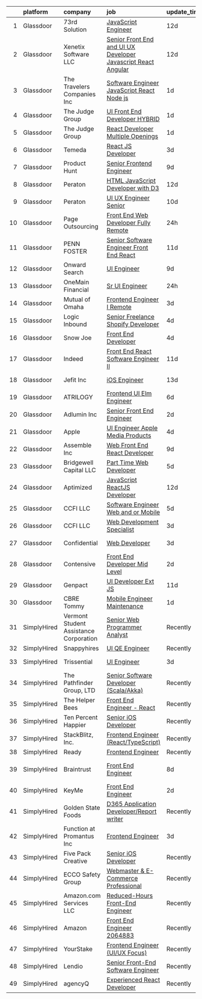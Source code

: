 

|    | platform    | company                                | job                                                                                                                                                                                                                                                                                                                                                                                                                                                                                                                                                                                                                                                                                                                                                                                                                                                                                                                                                                                                                                                                                                                                                                                                                                                                                                                                                                                                                                                                                                                                                       | update_time   | location              |
|---:|:------------|:---------------------------------------|:----------------------------------------------------------------------------------------------------------------------------------------------------------------------------------------------------------------------------------------------------------------------------------------------------------------------------------------------------------------------------------------------------------------------------------------------------------------------------------------------------------------------------------------------------------------------------------------------------------------------------------------------------------------------------------------------------------------------------------------------------------------------------------------------------------------------------------------------------------------------------------------------------------------------------------------------------------------------------------------------------------------------------------------------------------------------------------------------------------------------------------------------------------------------------------------------------------------------------------------------------------------------------------------------------------------------------------------------------------------------------------------------------------------------------------------------------------------------------------------------------------------------------------------------------------|:--------------|:----------------------|
|  1 | Glassdoor   | 73rd Solution                          | [JavaScript Engineer](https://www.glassdoor.com/partner/jobListing.htm?pos=129&ao=1110586&s=58&guid=00000181a3f75ae4a9acbe8a811bcbd5&src=GD_JOB_AD&t=SR&vt=w&ea=1&cs=1_59ba40d0&cb=1656313306496&jobListingId=1007939878902&cpc=8795CF9063CD573D&jrtk=3-0-1g6hvemoojm6u801-1g6hvemp7is3p800-be0b4acad5434316--6NYlbfkN0DG-F3AOcy6C0HOEGLByasGY9Cx5lIwjrWewh6s5cMnYEUrCSRL6rXFS9QWaz9Xh-UQiohWnObiR9wzTDRMeYR1c2PbuQBVMb_v0kIMieem8V9dVoSU2yOsqMru_qhwrDI5BDcSea-a8FTleKoENSB85hOUo4GjpnHTT_1e1GrpMBVLfjSmAaUF_afav7aArndPhmNtiWwcMlLkwS8s0Cu2OgycRV9Lu9LeD0TlCJX-hNeHnIs9gw-PFq0ox1XK6CnXfxmLFxs2zuSUdJMbWA1XVI3T0n-psdzAfunGXh3KIEBkfa4nr_dg7rKnZGiSJjz8frwgN1jn6PxirUPJyEEF3-MDc7w0j4HLG_aPSMpr0g0DoT4N4pM-vX6pQK7I6OMWBVJ0-xGddTO_rbvYKRCWHYBlu3B_9vxrt2XHwjHlDo6gKFTjt0VW00W60w8BnM1Kz72UXLc8r1hFiqNTjAuEHNndAgpLhblEg-UcT3KR2HKoJGfNdBhXx4MDErL9YrY%3D)                                                                                                                                                                                                                                                                                                                                                                                                                                                                                                                                                                                                                                                                                              | 12d           | New York, NY          |
|  2 | Glassdoor   | Xenetix Software  LLC                  | [Senior Front End and UI UX Developer   Javascript   React   Angular](https://www.glassdoor.com/partner/jobListing.htm?pos=121&ao=1110586&s=58&guid=00000181a3f75ae4a9acbe8a811bcbd5&src=GD_JOB_AD&t=SR&vt=w&ea=1&cs=1_53c51bfa&cb=1656313306495&jobListingId=1007939141821&cpc=87A0A889578C8297&jrtk=3-0-1g6hvemoojm6u801-1g6hvemp7is3p800-90042b623b70d775--6NYlbfkN0CpPMxwskfIZ-jWB7IwNHSoqSn3ArM2wfwVqlocDYodK25I6_Y2E5snAod3G6T8FgNr2eaPqRKN4EfUSdtjs6cEeHnDkaVnz9V6QLDkfPP_woH6iZDGxon2hyiPMlOIEnxcDCzr-9qpiHE8uqfIm85JnAN9I6v3znLqBKuqb4KRYQKdKYjvtaKPnhse5HlhS2Gci-loYfmdI0u-9Ti7RJBx6dflQOv6-yUvtOcqBj2xx0Ex1uEDW9tYPbeOMKJN5orlctyVzKGRiD3sQ4nAiIyQGPMf294jk0Havzqdfpp6sN9CTg7GJHDwGxVwhZTY70ftTEHAmLSbAiJHjGWIpuTtwbPC4-2lJLKovQ9GURMfOzvmvn8cOXqe8p22lvkmeKa-kyfuajMGHKRlzAjXQYbxXULjiloc19239s7rry1W-YQA2AIRMvTGZQDqQFi2Nq9Wjy_TMJZdjfjT9x60j4LOz7QtqT1idpHl6RlmbsirKpJAMtklim3e6cwb8xW1FlepYCdD2dgb3nkHGjmgoGkzeHvVqJEvPhMrvXo2kA5g_aovUFzTsqsy)                                                                                                                                                                                                                                                                                                                                                                                                                                                                                                                                                                                            | 12d           | Remote                |
|  3 | Glassdoor   | The Travelers Companies  Inc           | [Software Engineer  JavaScript  React  Node js ](https://www.glassdoor.com/partner/jobListing.htm?pos=110&ao=1110586&s=58&guid=00000181a3f75ae4a9acbe8a811bcbd5&src=GD_JOB_AD&t=SR&vt=w&cs=1_7e204670&cb=1656313306493&jobListingId=1007963453904&cpc=CBEBA1A9D941894A&jrtk=3-0-1g6hvemoojm6u801-1g6hvemp7is3p800-a902895f37aaeaef--6NYlbfkN0DwhCR4mE7Dx-CLhz4PI5BhfvPze6ywMzhMsBH5psjCE2akgMDjbc7mgQRF-OO2fE4-luychIEahVNjmN_BDoDqVnj_4mUCFrrhj3JqE6GvsPEaprGc80TcehXb-CXYEdAtSBziPXt54mFHAsijeYr3up_3VVeTzcYwl93lHhX8l55Wcel07CC5vi7L1UNYWQL2CVzWNQBjWfcrblo9EJpAeauuHLV-10VsVRyW7w2DGtknS3hCcIHO-SnziQNNXdYfIGE0hBzB3Ime_JTGqo1jgDFcbuPZDstnE6kb3TXYTJsyxr7HkDK6JMxbmi8nWQG1ValWb97zhZ7C8ENBxD-6Ocd4lBdmcklECDe9p0aEGndNfYE4WPhaPO1UFHR7yjcKe2HxRy7PHnAx-neCK-z7yxXDneCaJJV-897fAo1GB1u6fSKFnP961MDP28fyL3Os0-pNAwiMVxRgnU0m72j87mTi8lZdjLRgwPQkB5p_TRi_cEFiS72yLFFW6suY3rd2_s_AhvbTfzU62HyU320-_J3tq_orBd8mAcCLgrAWuX1Y-2XU_8X7a2eKy0LhQAnU-7EeYZeEXQjjuKu22qOdw-p8VnmQyAE%3D)                                                                                                                                                                                                                                                                                                                                                                                                                                                                                                                                                                        | 1d            | Hartford, CT          |
|  4 | Glassdoor   | The Judge Group                        | [UI Front End Developer   HYBRID](https://www.glassdoor.com/partner/jobListing.htm?pos=106&ao=1110586&s=58&guid=00000181a3f75ae4a9acbe8a811bcbd5&src=GD_JOB_AD&t=SR&vt=w&cs=1_e54f6a5d&cb=1656313306492&jobListingId=1007963240520&cpc=983919718F9DC6F6&jrtk=3-0-1g6hvemoojm6u801-1g6hvemp7is3p800-fe7eadf6cce4f9c9--6NYlbfkN0AEfvaTCbEyT-QU0mB1I0G9RQ6RLW6MmY4ibAKfSb27DkVWgLbvCGilYWmviU5BJjyNQT2aN9fkkZhw2sPAqjOW1BMVng-bPc3XBQVa5LY5NPIP6qfd6kt0TSN1t1qwSVkkBo-whYKiFn3qlN5_wj6x88mIiQqccAs83Xbz1Chc8GOLy3f6u-P9CrlfujpMRzkVxQvdmRWtaazzf6xZfnjT86wbLPvqVwRQPzwRkIk4bGf_LoFZs556np1s6fkNEfmOPS7HVYYEK4P-P8lic2pyQJgvALrTzIZ2pHjzT24gt4SxUvGlI6qpm7JUg8MXjHYz4qSpsUxHth9V4cJJRoLTCcd2VEXHE1Mb87AWHbc8GPN0X_UEn8Qc3wAGOlJglXH9NgnQC2lWrxT9t-3ZeZv_PMc69KtDn6hj6z37J1oubcfaW4ZqyGxvp8M4xbOaYCC-n_rkK2LlW5Gw8tR4legLXpxtmunyFqDwMSnP-kVHD2D_MP-X-4s7mTmm1wgd_yL97vPqKop4D29hHg8wwBrZ844KOH3_KTjzbbvF8suVcF7IQ4GGoQ7JO9TcQbNfM2FocbuMpuR-HahhxFJzGIOgM5vc_zMFyHAWHcrhzdOLXHv4HNaoKynpKLFqoueY_Jtx-K9QT2ltDUN6GBYESRNILbiocFcn0heYH2kBjJbhwW2oSJPXa3vL)                                                                                                                                                                                                                                                                                                                                                                                                                                                                                                     | 1d            | Wilmington, DE        |
|  5 | Glassdoor   | The Judge Group                        | [React Developer  Multiple Openings ](https://www.glassdoor.com/partner/jobListing.htm?pos=120&ao=1110586&s=58&guid=00000181a3f75ae4a9acbe8a811bcbd5&src=GD_JOB_AD&t=SR&vt=w&cs=1_afc9c07e&cb=1656313306495&jobListingId=1007963240515&cpc=6A22310A23505C64&jrtk=3-0-1g6hvemoojm6u801-1g6hvemp7is3p800-d48de8b7d052d952--6NYlbfkN0AEfvaTCbEyT-QU0mB1I0G9RQ6RLW6MmY4ibAKfSb27DkVWgLbvCGilYWmviU5BJjyNQT2aN9fkkQ1H2uZ_WjwC46DAHUuHQRo-mSD7C9QDvyrEW7R7b_MWDhVUI4Ifm--fdHBYuZOo8MPgW3nAMfprUdRBzNCT1PlIZsQuzElbaXlEJnzFIGgBXyEc3KP44DHM3RjkxxOwq9Yn2ekaIz6pJl-twalt1DcsGZXQ6tezWshh__-0RLOBP5W4Ccr3f942oPUESzBCf12a4s0VIzrUCBo5hflmXVlrk5RcQXrHwHm7si_5Hfw4PPYXz6lpNRVg5w35IazmhDYL6k2zcEk8UDZWgpWHYPcpppM3MJ7JuKM_0SQIZH8GYCzvseb2-IXogXqyOh_lETsWFPp6YPkgFfSEVgyBgjBaYBrz7Bw-PrHN-HYvdWef_bjDMTp0-HXzzrN1pqK8tRxtsZRHhI7sEGo82M2F1Y8GAVTfVJyBt1n0LLlmdgfyUNKbdA9YC5xOijz7f37G_Cw5QxP5F5JiZC0c4DBLqV-fPXPePpgDm-iJCIstVAQLHwHi1qdjWjT1AgYM521DzzWNOaGX96T1d0NaOKMV319N4RDWjKY1hpEeKLRmIDgFLx1P7PIkcvnX-CQhxCrpEFwglh3BwfTevoh2Cnjz6Oi-W9xuKoujQw%3D%3D)                                                                                                                                                                                                                                                                                                                                                                                                                                                                                                     | 1d            | Remote                |
|  6 | Glassdoor   | Temeda                                 | [React JS Developer](https://www.glassdoor.com/partner/jobListing.htm?pos=113&ao=1110586&s=58&guid=00000181a3f75ae4a9acbe8a811bcbd5&src=GD_JOB_AD&t=SR&vt=w&ea=1&cs=1_9f8c6874&cb=1656313306494&jobListingId=1007959732625&cpc=0FE1F5EA2BC84A01&jrtk=3-0-1g6hvemoojm6u801-1g6hvemp7is3p800-daab9cf358e9a641--6NYlbfkN0Cdyrb_-SYpjIsC7ShR4LTJruqxAexHI1Km_0W0EzpI0flnEmGiV58GZ9xpe0b4n9KvnEwlxLNWrBw5USPH7_yK7Hr0sOLwuBdBAtci8AhMmMFoxKXs5iBNk0ouHvMGgggKeSloHVxXP2HTUaJrgjzIf6iQaufQAIIribjXMNbv4f6do14-85BNRRzFkWm0yeJ6HoF-io2H21bic3idljbuTuWdnP_N5xQCHAPaGFlcP3PFkeGuEM0ymNSTqITNtY4dyJ2m1JLFTlVU-JwEBUiYyg7_OEyLzByS2JxMoEnwHvabS7dubz9_ZJm6LPjoItL-jdNa5GE_4qTk7Jq3Sd75ns7jGxoJBrZGDsW38BxFiFxgUBLDURCLI1lALYZGbW4KJGS3GHxMuWey9W0pdcJSE1I-wDcHYVVr0C3y9GFwwLD2WmWGjfdcUXCy51kmUIvfrpXjDHCYwNiS3l-jWkJKz3YMm3Q4JJ0x25_qvAVYZ_ndjGwSH223pWxHOPfa5pM%3D)                                                                                                                                                                                                                                                                                                                                                                                                                                                                                                                                                                                                                                                                                               | 3d            | Remote                |
|  7 | Glassdoor   | Product Hunt                           | [Senior Frontend Engineer](https://www.glassdoor.com/partner/jobListing.htm?pos=118&ao=1110586&s=58&guid=00000181a3f75ae4a9acbe8a811bcbd5&src=GD_JOB_AD&t=SR&vt=w&ea=1&cs=1_ba54a8ab&cb=1656313306494&jobListingId=1007947329605&cpc=8507CEB59E1C6AFB&jrtk=3-0-1g6hvemoojm6u801-1g6hvemp7is3p800-8136aefaea2520ff--6NYlbfkN0A67EbyqQZ2m7633xFuWhEzGHB4JWu7JYf7ZqKJexKnqwkHDCuIAQHC5GSCUEEW_O4W2Fj5X8aAm8BG-tEN4OmxqKzmWsU_zySLMAdMbvosejPWFlvc6JqTjmQ6AZRYm94UsJX27MyE1lsV0TQZ3Wi9la2vWyIEFmqOAhpWC8JfuND9kKn-TRsQEZOJYO1ineM6NUXNzJZYwTDhOULdx8Waj-ymXHe6lszaNwSvYryOv8y-z0gLjpVM2f6CbtrIqOLHRglyi31jH8DNJsppTuhoaG536zJpyDkShFDZIl8YgZ4K4N1emqmu4ryLNl1mwtqHcX8wWmbYbofaiMv9XXR-0XjaUFDT6SW4q-e1bzhom9EapJ3f_x-IS5r96rnwydZ4CoCSsqdnkorglB3_o9A_yu05pXDIfRe_rJNLgCAGZ4KU99E_kD22DWYII24rrqPKDZcK_SjRxBCUwCnaLbaszC9GW0yGkQmCQug2I9v7mXsZ3NUqOUA6pv5SrQpYSSf3iSwO2AQ7cA%3D%3D)                                                                                                                                                                                                                                                                                                                                                                                                                                                                                                                                                                                                                                                                           | 9d            | Remote                |
|  8 | Glassdoor   | Peraton                                | [HTML JavaScript Developer  with D3 ](https://www.glassdoor.com/partner/jobListing.htm?pos=119&ao=1110586&s=58&guid=00000181a3f75ae4a9acbe8a811bcbd5&src=GD_JOB_AD&t=SR&vt=w&cs=1_4ba16237&cb=1656313306494&jobListingId=1007940233228&cpc=723ADC3DFE402989&jrtk=3-0-1g6hvemoojm6u801-1g6hvemp7is3p800-13310ba453325656--6NYlbfkN0Cx7R8OmodZU4Ze4hnUhR0Myw3_voyDLMHXumN7ynSuTrXceT3foN28OOGtcbbQ_764RXAItwXbmCzLD1s4UgY2k5vLP0HtijumtcXwpQjVgN9B_yN07azZ02sRGzd8pzMQ0LWbVycgETA4915vs6fqEfxxoP4-PA36uOjSEbPmw2R-AKhKwoS5924GLqP9dGrtliSRX22ZI2BgUnlsnMvL_f_RrEIhsOIbNm7CdnlwCB1isONQ1V1nDqGP__Nn2Wikm-wtRX5L9_VPTOUgUPIKN0VkWl7yADA9_7r_gZLxKVkrohgpZjprs1ikd4_J1U4H2fah1Lfz8sIosQijtc_FiDdkoJFLqq92PpTQUy3B91c-di1g3bB3B_afALIYjHG6fW4PgqtWEysp7WTA2X-Q_UOBMPPDHN5VuNLiuR23QAdxLfnktOSopYNeUnz_rVrQdmd0bI5lR-Pw5WkQ-T-7IGr9Es7z0MhFVoD7U3GtLSU1b5dqxU74mImNN4r2sUEbH0l3SeJgq3f7vXUcRjN6osEFdzzifeNlefi7zXGZQ0GaRZqM1zL_UB1jp3rul4N74QDCFr5wvQR93YzMMVVXidSqJi-8BaHbLTc8ncwOX-XT7OuoMY8uiMPEXtbAxlznamfnBA1bZVazhapLJdDaD4ojy_XNRU5U0srPbkbLK8wpb6iFWNWkCUgMZat6Vwcr7uR1tEB7CqmMsBsDZsmX7z3OM1xrE27SqGp4-3rKKW7gSUoBXJd74PZRmu1a94_W0Li0Cpw6btSlbyA_jTOKb06_okrAV93nWeB_CCUUXiMFAGPTb40--ikCb-Yj2K7eMyzM6CFZUJ2heRAjbbx3JqkvxtLHpzNy2T_o6wKMxU2BD740aqLPOEIlpj2NyGLixjZ57a8Mp38ufKJF19Ep2p7ncOTcawtJ7_MSghy-lksmzt6m6qYQEAosDuwjmQ289gP1BMpkfrsVodEZHj874hzQrOBJmBtMF0RnSQ1h4S6FITJ1mmQljCWBUJE3dXp6Z9JwnhNJFqyObDpucC6dI8kAdIYQhTDSwOoP9VVepCDkZqjVmw1zKD-gab7O4scOoMPA-LjXNvlsjF1mvhQOA-raU4Yi8FOKBsn0VhCL0P_MyTJ1b7CCy1fXO-wecAiJUEgr-yxXXF8qNG6F2qHt) | 12d           | Chamblee, GA          |
|  9 | Glassdoor   | Peraton                                | [UI UX Engineer   Senior](https://www.glassdoor.com/partner/jobListing.htm?pos=125&ao=1110586&s=58&guid=00000181a3f75ae4a9acbe8a811bcbd5&src=GD_JOB_AD&t=SR&vt=w&cs=1_8e3db351&cb=1656313306495&jobListingId=1007945587156&cpc=82B3195DA92CAF92&jrtk=3-0-1g6hvemoojm6u801-1g6hvemp7is3p800-b3b12cbbf5df54ba--6NYlbfkN0Cx7R8OmodZU4Ze4hnUhR0Myw3_voyDLMHXumN7ynSuTrXceT3foN28OOGtcbbQ_76rWAv0VeuF0OLMv9U30nE_PGWKGg2oNOCAS_vwwSb0Umxfnp0fFyStGdsbdPYI_mb1QgmHgW4UM3bg75cUUXEbYaljH21qzvUVzVnKwk4dTCCqdEuG0g3Scbi4pGzZlOAPr_yCVKUkMQpeQezjhRLCzF82UsovLJY7neL5m-nsFSYyA1Kr3VpFu19qVpctBPNptrcR4EiGv9KreifzCcvw6cy96nUtELvDW3eCA7w0ifkxXNLCfAPyeaCTjzwTwsf1baoJsGQmJGFKJMjVJULUHCxTaxu5rUQozRR80lI7DwSm2MK_xpM3IPW8jWn2neNYl_MaPem3itRSD4nTNkilJwQNwI64WUiug_nIyT0BsCMnz1FCawfTFDXwjdZL29ttsMsACVk4xfbq36maYREvG1a3bZX6dt2bGP1MzpnB_hy_u62x3-UYtVeS_EzTPAVEucv4k0L-knsnH6eDD44Gr0QulGfcT-PkV4P3fxuXPg_cPoBQUgc8EwnHsa9eNKiw-zyKR2kKQoz1pvxr23VozQmKE5XRMTPRJAGryt8ZUPoT9FzZ1LqeLkhJxT72-4XWd_V00kaCf3SBb1RHSP5t2JT8omqlbOAAJspVTMn_sVfyFLD1Wd78DF2rF6M-WdQ8blAiO4KqMxgGpJniuhnUymmwCaJs8BrgQECjA8uwwKRQiQX00Yv7U3wbRuDZf74es3sTKbQQlgcA42MdlXuCAUY2VlZJmyshRafH1MQdaGPeiIl9tq59JQ_07XSCOVCMdxscEFv3r5cGExJOVHwS0g8uhQKNK9V7bSW40r3fpfE9xtPkoNUDbz3qk5Tl8eXzHVJ36kYl5kVwHOPyfM16lwAP9eJTbvY3ECc3RiP4G5s3WpI_oo8sF59W-ORnuF_UUUqgFO-4MbIGbNF_HI94qD7W2fOjWCmbDRFFt-84DXwINAl6Ox-R445GSA-bIUkCw8gASMbMEztujAhzZhitX53AcSo09pwUh_y03eLBnPo0URjPBkSFX9ZA8r2d_RfIKQiYgVuymtHId1sELHNQG6vwKl9-GDQ%3D)                                                               | 10d           | Chantilly, VA         |
| 10 | Glassdoor   | Page Outsourcing                       | [Front End Web Developer   Fully Remote](https://www.glassdoor.com/partner/jobListing.htm?pos=101&ao=1110586&s=58&guid=00000181a3f75ae4a9acbe8a811bcbd5&src=GD_JOB_AD&t=SR&vt=w&ea=1&cs=1_f9d32935&cb=1656313306492&jobListingId=1007964666732&cpc=C49818E30565E1C5&jrtk=3-0-1g6hvemoojm6u801-1g6hvemp7is3p800-320ad7c8237dd32f--6NYlbfkN0CXdKDF4yQQ9cl7egYETibXUOPBlYGoLNMp6wwO20OwG_w9on-cvhJkHNyuhXmnPIENJKEi-PLxdwiJNRIO7ohRhr0pnNq5Rnw4Awh-nG9ygzRf778WKNpsbXVO4AJMaIp2Pd74tZkDVDRwWRIl2nBZlffymQ9VgAjkP_SP1NvYIKF4XaLoXllk6ljUQk7NhniFVdB6741oX08OWp8PWIzdV2OX0h-egeaYi7O_abiLfFDtk1qYRy0MG63hjlHZ-cRB8KDy7kEUA0KeK8DY3aDG0yBjt0SN77GRmbPmKbsNGkrE47975ganA5Nqils1KKLVcbiMR6DivTB_9QSusD3pO5YLkH53Di0WzyWuQJSa96rkGCrt-0gZA2OI6C8f1QI_m23ZyeOSOyb7unEVapkCjfoGhpWBRlLB9iufiM6YQ5lWhBriYcmxNYAISn4lcKuOFAvsXCI36HWFrLapC6eQxRGclP3IEjhD1BGKv4K7xSF-3ryYYWxWiu3CZeSnh-b4p7lueJO_1A%3D%3D)                                                                                                                                                                                                                                                                                                                                                                                                                                                                                                                                                                                                                                                             | 24h           | Remote                |
| 11 | Glassdoor   | PENN FOSTER                            | [Senior Software Engineer   Front End  React ](https://www.glassdoor.com/partner/jobListing.htm?pos=128&ao=1110586&s=58&guid=00000181a3f75ae4a9acbe8a811bcbd5&src=GD_JOB_AD&t=SR&vt=w&ea=1&cs=1_d23d87b1&cb=1656313306496&jobListingId=1007941993759&cpc=26740BCDE5E48596&jrtk=3-0-1g6hvemoojm6u801-1g6hvemp7is3p800-97c7e747abe44e0f--6NYlbfkN0Dynyq1Gzj4ZWYC99q2sFVBjWJS4w-js4mdRTNQWc3oq9dB1j4anke-HekNnBLrpDQ-wb90aTlI8liJSOmibI2s_7jRBp2wpLuSSaurY8T7fNpUJtkCjiyDyzsnGFJzZjsbl1Ja0aLI5QHWSoUX4u7tjC1c2Fc95ZPUkVt4gSTenKJFfC7Y9r91kjGoRmnItaOKZm_n-xvL3LlLoJSDZpn3Gd_r_LJk9rRvXQPcTPZQBL5SD1KmsheOP3bC0CiWIyEzwNLBZPw9vvZkD4oPwO-sndd5hIDw3A6xzAJ0r1sshRvUTCMxHkAhTmhVVEI0Bbx5BR6KUyj6_tyxZKqer8OvRwtfbg9le7WiZTJrWZbRb6GbpEL3J9yepXYWmliWBsJenUsInLGoflx6Z4Y6f3UUdpyl0wGlMqdZ6YyYN3xAXjI5CzXx8IW4fzWdAkUriOks77zbBV75XD8Qk7ce4U1wGf3_Qb66rxxOgGunncJ7A91QjwY4fKV1Y2EgADkjIIeUF_TA-SQkOenepXwa4MwhHmk_9tJSEd0%3D)                                                                                                                                                                                                                                                                                                                                                                                                                                                                                                                                                                                                                                     | 11d           | Remote                |
| 12 | Glassdoor   | Onward Search                          | [UI Engineer](https://www.glassdoor.com/partner/jobListing.htm?pos=126&ao=1110586&s=58&guid=00000181a3f75ae4a9acbe8a811bcbd5&src=GD_JOB_AD&t=SR&vt=w&ea=1&cs=1_a5b2507c&cb=1656313306495&jobListingId=1007946854771&cpc=A65DF3A704A48F9B&jrtk=3-0-1g6hvemoojm6u801-1g6hvemp7is3p800-5fa01e1ebd6f0cf1--6NYlbfkN0B7YoEZZ2QAGDyEGGmBPAUWSHc1Mt3sMCn9FehKcWA3w5p4dGJxWifpoAJCu3xk6ZhsDfYtr4NNs_B8oMw7smWQNUE3uIJC2h3n00cs1kIP5XBHjDRdA87-ly0WsFmMExPmPsOyc5a6A9GqhoWcyQXQZIBLP5pYvNheJixunOrDT9C_V9yKwwGSSM4vwsKC55qRITR4bxwGLbG6216AK6Ed0kIkheeMqrsSvKaQKmU7wYO23Cy8t_aPFnkLoUg5__mZME-gxYCIzjhy9NGQDYkVgcN6EApYNnfH3ZPMGrVXUt01qQqMcI6fEApg62G5laGwh9uJ9LtSVcspBG0qEfulS4gdqfaFUG_pdnjAUiqlYw6PPdMn0c-FG1WGe8aYcv2_y10D-WTuxgaXOHvni3NUIKDUID48ooUIPgjfu0mrEj5eApPjSq6c5xSwrpvHtviaPUpuDsvUsIhWPgcVCDVjYn-fZfXLKEpb1hdbhyHTrqM5llm8ZaOPzdpBHNZw7Cxt4q0V6zhtHJIHMDbK_NBQbmGY2Mj6BOTXyEUvSPsJD5XcoMJPuizNp3S0YWRpXmaUgr6VDoonfXe9xqW48NbvHP_yMqJmVXR8dHtPjaO8xQMv9MlI_VpeMb2RwKEXS4gLog8oHILmyyIRRvSiG86bG-w0JLOicsWeJj60_86vZIMQeQXYr_7WEiwJ8CjP6ObPckhtiLbJbhlircO3wpkkPCSyfV1Rvd43jm4TX3V3VKzAKpwmu889USQJcRDluiLun6lrKPXGiJfO-4LX-T-GCWGWyrRjthTgnof3La2-IA5AHpvKVTRpXDemsjQi4qmevbCQoEfjXXZ4LpRkX20hkcj2LyTVruyCXD3CeJ0AoxchaM8YANSMbxm7rhWmgVWUUZUi0HSi7pfWkWjUAMqRloj0hhnYr1nasB-idW2swQS6gJuX4YfymGnpsEzxgZqB5hJ55i1PA-WojZBNoazNlhjONZfCRjvvN6GLiZ8jAZt-gpxdcgRN)                                                                                                                                                                                    | 9d            | Novato, CA            |
| 13 | Glassdoor   | OneMain Financial                      | [Sr  UI Engineer](https://www.glassdoor.com/partner/jobListing.htm?pos=105&ao=1110586&s=58&guid=00000181a3f75ae4a9acbe8a811bcbd5&src=GD_JOB_AD&t=SR&vt=w&cs=1_343fbe2e&cb=1656313306492&jobListingId=1007964745742&cpc=14D5209370AEC984&jrtk=3-0-1g6hvemoojm6u801-1g6hvemp7is3p800-7ae2ccc21bd3e438--6NYlbfkN0Bjlu5n-gv5HO0Uw8oUWkLCzq7-4ueCq4bqHo-b0jTNgEo79qTxKEF1eiLEZ0uE3qe8BddocYPZ4l4TLZgX_h73QYNVb1ngmc5M_lYVn7tMzwWKqDF0hZW9oV-TaFSc1wwpbG6pZvewQosDG7gXVRfI8DhPKcEr_bK7zG5OMDEQFjnKxEmAR4pvinFYpxPeRU_rKDXNcXzXxURb_ZLNsccvjvru5NDI956eq6CAN2G6mniTv9YH3vrLiyEKvJ06qub2UZBJU8uFkqSYTZ0wN3N3hmbv-f9sftKYN_kqH1xVnvRqZt81SxM7WJ75p8BtIyycoyBOewfFLwBohM97XlYzjtBosI0Ixo7Cs26lw20X4J70l-pkkoI_yyFwnjb7XWAyTESV3oh1f_lGCvewsbKTgHE4IKT_eAtwANL7_ZMVSB9UTGN3Q6TnZ92Ue4f88dVWpqStqBq60w%3D%3D)                                                                                                                                                                                                                                                                                                                                                                                                                                                                                                                                                                                                                                                                                                                                                         | 24h           | New York, NY          |
| 14 | Glassdoor   | Mutual of Omaha                        | [Frontend Engineer I   Remote](https://www.glassdoor.com/partner/jobListing.htm?pos=102&ao=1110586&s=58&guid=00000181a3f75ae4a9acbe8a811bcbd5&src=GD_JOB_AD&t=SR&vt=w&cs=1_f3b2d162&cb=1656313306492&jobListingId=1007959150612&cpc=9C2286EA3771AAF6&jrtk=3-0-1g6hvemoojm6u801-1g6hvemp7is3p800-e716b48e77e107a8--6NYlbfkN0AKY9t8q7VgAheoAs7efbXyhExMUVS6P88HBLabZoQOT6odWudF8K1nswEbB-u_gfhGuqF56yWDTsDBG_Z_IMaQRjIvkLyakpxvAvzaMee0uoI5-l-3iuJrhOAWaSqAlJDXWlGZENoEbVtRqtsgc6PTXvqNSELRq2ui7902kh2muRoFh3EioIcz0tIbtKrSBEmQYFrtNnIYMUTROmPPnaSYEdlG2pzuKLgt_MqMNyBVlTLZriVR9EDFoPM8mqS6qv_773MZYZ5DKRF9k77FhzhsGv-hN6xPWFpwnnWYnVGuIJQdlkTTVZO00RZq_3CRrn8jZzQstv_UcD7akSI8aOchc9lM6RiHoujdjgtCvWbFxcM49S96xdAIOkQkxvjqJQ0VITPKEN-f09_DIJoEAi1wYFK_AjB1ebXrYRf1kcMHGSRW2TeUDQPAMs4m4iQcplAalv5I60bqIqU3u05kUqDpQk6B-qoWeSJ-VBkxgyYI3jFXxMPugEyyXO9BzSQwghViOxPOhj6lj6nf9gPbJ4d9)                                                                                                                                                                                                                                                                                                                                                                                                                                                                                                                                                                                                                                                                        | 3d            | Remote                |
| 15 | Glassdoor   | Logic Inbound                          | [Senior Freelance Shopify Developer](https://www.glassdoor.com/partner/jobListing.htm?pos=124&ao=1110586&s=58&guid=00000181a3f75ae4a9acbe8a811bcbd5&src=GD_JOB_AD&t=SR&vt=w&ea=1&cs=1_73130856&cb=1656313306495&jobListingId=1007957939926&cpc=47CFDC01B3F81FAC&jrtk=3-0-1g6hvemoojm6u801-1g6hvemp7is3p800-9c05043e034d841e--6NYlbfkN0B8F3QM5UUMpxr31liGILL0Hyrl8b-MFF8m_RBITxmWo1iFi5MUeGIUGe-6Cb3o4pG_8AUrdJx0cPE90tbML-jyIE9gSXZxTiIa7ziHC4X8e3MUvKi4skEH6j0uUIbyatPQsOXuB62ssJ9ZTQscmU_Tqj8XddIwnz_7gsWvz4dVecfYcrkIx2Ks1APcjBnF5GBo5u5RfLjrLyq3kTeXJcsexpjIC9ipre237aZXEi7rsm-IGBwepgCHkjO2TMttlRIl6mvGw5hvfCPkRrs9iYeCsofnpMcgCw1UHLxSA54eRu9qqQ_zaDwOA6lk3JO3TpsH41RGQYg8VdSnrp0oYNkOMAsu6BVIll6F3fNE3SWWqwv3lJqmO6N9zm2fEBKp1KkNb77e38tlFwCUinSrnodasCn1j0L9peNvMtPlZp2AWvKOVZYnRZt7qYzs_4uJ4wNsbL9pYk65tN4-L_nav0kZ7E3oQRIiQF42DlcIlQ2rIJq3tENd0a_olgVX4aPkLfQ8QuiB86eVdvsbsBYB9p7l9jc85QygBl0%3D)                                                                                                                                                                                                                                                                                                                                                                                                                                                                                                                                                                                                                                               | 4d            | Remote                |
| 16 | Glassdoor   | Snow Joe                               | [Front End Developer](https://www.glassdoor.com/partner/jobListing.htm?pos=123&ao=1110586&s=58&guid=00000181a3f75ae4a9acbe8a811bcbd5&src=GD_JOB_AD&t=SR&vt=w&ea=1&cs=1_748d3fd5&cb=1656313306495&jobListingId=1007957095630&cpc=1CBFC3E34E2A31FF&jrtk=3-0-1g6hvemoojm6u801-1g6hvemp7is3p800-2ac817888394b054--6NYlbfkN0API7c6ipb5a-SpimxLJwy47ByrdPU-b9RqCRVfhpWhTrr9b74dt58mfTG5jxvYLwou2qFHkkY8WJBMAHIyNvOqvDsDtAo9nqJcvJwsJ5LDvHf0zY37io-vuQ4-ERlGb2Af5SbG9HU-MnG3YfS0n1ShdzVqfhNvs-OFlNQNLpgzvS5at39RBu7D5UlMhGNW2e_vu5HuwXLIM6QjO7GIOzMvUvXVYzb3ZyUOoU1w1cCiUuJNIzbH5rZRsrdItEZFdaoxsUFzQ3GUeXi54d0q_nthIkQ2XJxovoxbJI4jvShdq93peX7Qe5pZXvMARnZClPvukvCrcU3-hEkJb_oPuWmejmNCcacPtfvb9VdXdbIH5kOdiUUzm9_wZmB65cRSJbvjVpNkH-tCWMDNjt_nvED9891hjGExsa4VQWxA3mS3IPeb_j97wQ3odyine4ycXKFX79NymZ0CriZAFVsT2LEP8uGyfCU77zqffUF23j9maBb8U8KoSlB2vX1NLhH_szPJWt2NN83iExZ7QbaBGquF4iZRCofVu4kRpP-p_0w8DSGIIOtho0zG59hFEreId2pac6thDWSq8Q%3D%3D)                                                                                                                                                                                                                                                                                                                                                                                                                                                                                                                                                                                                                | 4d            | Hoboken, NJ           |
| 17 | Glassdoor   | Indeed                                 | [Front End React Software Engineer II](https://www.glassdoor.com/partner/jobListing.htm?pos=108&ao=1110586&s=58&guid=00000181a3f75ae4a9acbe8a811bcbd5&src=GD_JOB_AD&t=SR&vt=w&cs=1_e227d464&cb=1656313306493&jobListingId=1007942348623&cpc=BBD63848FB84346C&jrtk=3-0-1g6hvemoojm6u801-1g6hvemp7is3p800-66e5042bf58e8fd2--6NYlbfkN0CiRNM7CVr8YueLFKlzwbFWI0o7IjV438l4sVrvKZ0flpURU_mqoI8E-VxPfg2eTCEdfVvTMipnGc3W37vUOaqSGe6GWU6ZO_kJ-dK72ehFaHGF9JxcjXWicaw6UfKYODQNKe3irwa8fIuKnBMRQ1Pel8TdfZMkZunJO5gjT2RIBAyOHfwMjmK7xXwp0GiH3DZVi6hbuyTNzLsmDGZZr2M9AjZQ4TKFnl2lPTEzPuIWk2hUv6ifKca0Bllq_faRjx0yAXeOqAPLjEMWeS4ZMhLJeKNl-So_CHgF9nvjh6jkiqAQ8AVOBLZj3c-jDEO0J2T3XzxWXOPMMW3V1rj1p0T9Jjb5yNGvzEwXa1LLrPmkghFi9R57YCV_osL94ufhtFuS5ji-r4QTKZZGoCMq5aBnsDN3EV2HCl_7UTfetnJPBNqewwoS9mPw0c6_RkP-wWLxD33EGBUGW7fgU-z9Kz5PH2UrAB8-zTles9folABoFjZTVLza27ckWiFv7Yci4g6d4ieeWF5mOLm3sSbMiRYD)                                                                                                                                                                                                                                                                                                                                                                                                                                                                                                                                                                                                                                                                | 11d           | Miami, FL             |
| 18 | Glassdoor   | Jefit  Inc                             | [iOS Engineer](https://www.glassdoor.com/partner/jobListing.htm?pos=127&ao=1110586&s=58&guid=00000181a3f75ae4a9acbe8a811bcbd5&src=GD_JOB_AD&t=SR&vt=w&ea=1&cs=1_1914cc38&cb=1656313306496&jobListingId=1007935247636&cpc=75B6770C194DCF89&jrtk=3-0-1g6hvemoojm6u801-1g6hvemp7is3p800-42a4109a133f468f--6NYlbfkN0Bp2oxi0fDGzBmFhJWTqRPVxU3Og-8ngFPWfI20soQi05WNjE4--1hbWuoAEAoXTtdLap1As9GRSw9oLYl0CqVNKirCQzGWxB5VChfDGsVPGBbTmDaNtCz_v2pmPzhKR4Xmf60ETQZyLp2MegdIdlzW1hdaBUXnJcwG2vgWsYoYppglWkP3qXAwrJ2OKv1BQX-PJoeyXZFopKrdE_siCO4GNlf0cKYnPhYMZi54uPUMTdUfiLyl9xwffwd13D_ntHhq4Qmb7WFn58PMP9wmx_KD0Cff-iQU3r4PujDBLYwTf9IQeq7Q8lkyrYdXEyhDmB2OGus3YGB0klAk-CRZX91appJL9wi_azilI5OCznz2j2frb_EkItghjxV2twrNDBJsXckaqoPNYqIARb6_WxbfxUI_F5JN5cwhLpRD1KKASpAgwcUSFM58Y-gru8AHddW-Q91wm3Qh3c1f7j2Tb9O6Vx2i2h98xF16z8RGG3eOMY9gXy_uaFzv)                                                                                                                                                                                                                                                                                                                                                                                                                                                                                                                                                                                                                                                                                                                   | 13d           | Santa Clara, CA       |
| 19 | Glassdoor   | ATRILOGY                               | [Frontend   UI Elm Engineer](https://www.glassdoor.com/partner/jobListing.htm?pos=117&ao=1110586&s=58&guid=00000181a3f75ae4a9acbe8a811bcbd5&src=GD_JOB_AD&t=SR&vt=w&ea=1&cs=1_ad12c015&cb=1656313306494&jobListingId=1007951974151&cpc=9DC6E4D8324653EE&jrtk=3-0-1g6hvemoojm6u801-1g6hvemp7is3p800-68a92fa90fcbb848--6NYlbfkN0Coaqwr41TC2LgejnR7Utnytr6GYvK_E0y3WIq7ZdLRae9o-QpJIESlqP3qGLJFeU5dqe6N4gMCbDR-n3pXvhT98Mgxod8UQAAqLWEQreMdixZW2B1RD6nfE-sLKercspbsywCsncoq0A22johr5wHrPfrvYirmkD7Z-IhZUBpg9n0XvkQQuqYKp6cIBLnCcSyqmD_YJbo7cLOUuJDBJ6Im-wsok35UURiNzUAlyeuhlUcADb3MRs24cMzIorUKPKlNKM23AeuhF5ytZKcHk_hh_KWFGTgZcGuSfN8AO6A_Zr1BoRYDKZxH_hd5q1dwo40SLgaZM1FQImy_6hXC54sIofUXD3VNhPA48uIZoUa4cz1ateP5slsR5FZCXBSjGBWLa5AIgfr0NEAdPY03fpop47FOxCX6bPzrsx1icdjkPDyJyz5bIuDBdcL_E1lV2PB-xVPQV1mB38r3rkHKHzZgZ9ts7Ry52EQmEbSfGMuqL8-Ft5Ca3CMtMusoO4V4tjIevJzkeSsDdA%3D%3D)                                                                                                                                                                                                                                                                                                                                                                                                                                                                                                                                                                                                                                                                         | 6d            | Remote                |
| 20 | Glassdoor   | Adlumin Inc                            | [Senior Front End Engineer](https://www.glassdoor.com/partner/jobListing.htm?pos=109&ao=1110586&s=58&guid=00000181a3f75ae4a9acbe8a811bcbd5&src=GD_JOB_AD&t=SR&vt=w&ea=1&cs=1_eaa144df&cb=1656313306493&jobListingId=1007961679401&cpc=5E31031E1AFF45A7&jrtk=3-0-1g6hvemoojm6u801-1g6hvemp7is3p800-be0f163f7961a1ff--6NYlbfkN0ACu_hgM4mYOpGjE6TXudS1eLEYdlotK5aSiNrSIRlNjtLvHh3hjvm-OI14aNaLpw5t3xLoN9lJPg2Ix2sKvt7dk-cu15vt-q2QJzFRTty8tM6EAlyj307iiqx6F0VQvegyw-bcJPBLnCE4kMehk1Ro4wSeX0Uy4gvlErH1zmtb2Sq40q46nJPF29Npu86PTAN5fZzec8qyJi_WciHB7IH-Kxq4THvRE_dh_ZqKV-SuzP_c4Ae5JjCw5LIrMoHmx5-iHdoiDJWKkw7inB3UEfZsCYi2wwt7oqQFgbe1MtmdD8EZ9QuLupsOnsRELXXgceqVtDnGy0-HJVVr7b9mnYCQmPOmg35z8UYKveXQ6ESy0AKx_Fnu2dNfKlw7njSXJ8wNzMjVsYqM1RfVN3iH950fKQrdRxGTBHm7HP70VIVpwIn_SFS1CsKWjCvwkuGTTwDEyr889TcjopLXl4lS6sMXIUEe9uPW1Kdj6ZU32Oj_9Yr7mrpsazrTcAS1Hnwjb5E%3D)                                                                                                                                                                                                                                                                                                                                                                                                                                                                                                                                                                                                                                                                                        | 2d            | Remote                |
| 21 | Glassdoor   | Apple                                  | [UI Engineer  Apple Media Products](https://www.glassdoor.com/partner/jobListing.htm?pos=103&ao=1110586&s=58&guid=00000181a3f75ae4a9acbe8a811bcbd5&src=GD_JOB_AD&t=SR&vt=w&cs=1_2d595614&cb=1656313306492&jobListingId=1007958038015&cpc=F41FEAB56D215062&jrtk=3-0-1g6hvemoojm6u801-1g6hvemp7is3p800-8a0b664032cadb1c--6NYlbfkN0BvKrLyj5gPmtZO9T8euul8TCxuuKNOtzRJOomxnwSEodTz2Bc-sPZlFpP0h5lDivovpfvqOxTLWHU9I2qb_-gDvf3LctaM9XozobUmQRjXF6f63jcxG5I8xS-venhMX2NcyikjYLIjvJ4YI5wvFezBQX45jEeeXmzpKsAxdR7CITlUWWgx_UPj9nhgWZILoN8Uaun5b-ilMefVRH8ZCJ52FyHa6GJEaMP1mPhVCCVxWf6ZaH9bcP6zEtV-sSGParP7Co7Wh253tzaASoMVL5aqzTM8zGhCtlYJfbfzXcpfhGxlLQVWFz-3mtviGSKpNgmq5FPj1d6NzFzwuCInk9LWaub9Mju70B5T2pvvJ4FYPFe93vqS4D733An6f-NaaJkL6uwlCVibNuSYnNpvss0uZTiyAIJj67I3CzLB7AhevJISnD58otHiJ6x8tOIpWhwDyX9_Ns75fYmvh64F2rQGyyRjK3JmNj_th5Qa5d3FYwzNpVXj3mYH8bajg7ySprkzQ29Iq-3_eYAVkTgPPWYpPx92mBGFDf4GD3N0VopavvmeEIyY7Iwd7kBxcoSYVvVikqEXfrJtkeORYxeBjrPdej6eLulsG1PKLChk83JZhU3r_swglUf_EqCCx5Z-t_tmSmrMXwSDGqaRInveTSwPJp71cmwsRnpBfR5I_3jQ-UnDfHs9VQQqBq9NTjljdChtzDbDcsePvU70m8-y8RlVgN4oHm1HZ8k86VZwI5e32wHxuMUOwKklLnljKi9Q9zMtiNcowKSOa_SOnWpTv97BPnu8d8DCGQzedZdyTfKocHigYNj1FVKOFUxH4x2HKn4sk_KjQPOt8kMnbUHTXag-a5ggmLkiSQ1oUCSQa2tfzDNgY2JweX6zlJfZhjVTpQ9bp5T-wVAvqQbf2V08QNpGgWSAUHgTzRnJZOwRpodQQshaIxA9n07NEPurmL09MX9hd0uzBSMtyYVgPJposWN2)                                                                                                                                                                                                   | 4d            | New York, NY          |
| 22 | Glassdoor   | Assemble Inc                           | [Web Front End React Developer](https://www.glassdoor.com/partner/jobListing.htm?pos=104&ao=1110586&s=58&guid=00000181a3f75ae4a9acbe8a811bcbd5&src=GD_JOB_AD&t=SR&vt=w&ea=1&cs=1_be3ab5c9&cb=1656313306492&jobListingId=1007948310740&cpc=0C139D4CAD5A6DB2&jrtk=3-0-1g6hvemoojm6u801-1g6hvemp7is3p800-12435d26a49e181b--6NYlbfkN0Bf4HWTkx87q-HwkbIVypr9s-vSVXBvvri78Q-kJvcnAq_7tstaVtr3mAXqV24q-pRNHYxIAQGkjDRbqoTXSQj7zKBNxEjXoxqkyGPlKx_Ez5aQVfDE5PhseH2DwcJwsutxQRg1Mhaf8jvFTkA0AXnm_E6EK-ygQ1TA4SlewUuU5x_cZgaHcoCVpLAxq6QUXod_aHncUqx1PH8kFb4skpDaFCm4lFq9DOEBJsOEaYDZEU8Y-dZJ-s7PsPD5O5JBxiu6bQ2jcs7Oc2F7y-pyYrdyqq5Ri-BoKXXx96cgv_w4G6_jezP4gaB8rTTXrJLh1k1lY1JQgIxm0rN-dYNuFnuawC15WhF27QdzuSDuia6LbEjfTL0zBzdo9C55t46hC2JEljcPohdLMgXLkKJ7S-1oDhvq27VgcsfNn4XMZtp0epDfSp4tHi0EhXVblomx7QMOs-55xlO3CTDyQXaYDdVShvVkFhpB3YvEqqfYlJGdnWlM-7hw8v6YHeV2oz2lObWGinhy4BLe0jHGQxBcRmFTqBd5DmHDelg%3D)                                                                                                                                                                                                                                                                                                                                                                                                                                                                                                                                                                                                                                                    | 9d            | Remote                |
| 23 | Glassdoor   | Bridgewell Capital LLC                 | [Part Time Web Developer](https://www.glassdoor.com/partner/jobListing.htm?pos=130&ao=1110586&s=58&guid=00000181a3f75ae4a9acbe8a811bcbd5&src=GD_JOB_AD&t=SR&vt=w&ea=1&cs=1_dc8176e6&cb=1656313306496&jobListingId=1007954611158&cpc=334ABAF5D42DC775&jrtk=3-0-1g6hvemoojm6u801-1g6hvemp7is3p800-877411cbec053349--6NYlbfkN0AY_utp4JaIMG0ncAMDfTA_vHY6kkHpEFsy_eEeqeHkwkH948K_8U9SvALigf4gt-7aEa-0msoYysOP3MYVYXJ7-i1HPJ46wMokti8TaPXwitSSlz9pwTm_Isp0Ccd1GNIMUJn4C8uIeI-zFg_C9ckCaYLYIgPP67DRoKOFX0wTKN94ORGModO0T8WFmF5OCbSCEYlm6cEc2l6CUnz9Vpwpbahg0vFPTZVeWsE_1ISZd4OMr7lukXeiYm61z7HBXYJQMF5IVbs3C2sGKqSmEFjfEocBTJnhdoDMcI14b3KMpUEgbNC7ZQSGlb7CuP5OFGtGtT1YjCwdQ9XwGA2uZoBlqoP3_eufA_KeflrscR5xrHYxeZad-q_zsAyBHmxOAmE0Bl5SWAvhFOdPVSlWsQlLbaORqHSGx6wL-4ALbogGioONRsjueldZ96Hkvp0HfhIfpPTC8uH7WECw0MU6hhihJUOvTHnwvLUy1k3RkRlMIWLKRMGZbAWR)                                                                                                                                                                                                                                                                                                                                                                                                                                                                                                                                                                                                                                                                                                        | 5d            | Orlando, FL           |
| 24 | Glassdoor   | Aptimized                              | [JavaScript   ReactJS Developer](https://www.glassdoor.com/partner/jobListing.htm?pos=107&ao=1110586&s=58&guid=00000181a3f75ae4a9acbe8a811bcbd5&src=GD_JOB_AD&t=SR&vt=w&ea=1&cs=1_9d96aae1&cb=1656313306493&jobListingId=1007939674688&cpc=973E6D846143997F&jrtk=3-0-1g6hvemoojm6u801-1g6hvemp7is3p800-05ba3a3718ec50ad--6NYlbfkN0C6vjfX0X73drs5V0fZ8GSVn4G1lZy3REqGNI9G_UpL_o1ZfffOt0FdL84_mBuJkGBc0SpKNfQFL63ggPxktIdkl34fqOD8x7GBgjT5bPT7M__-nAFEZEi7KT4JMLU_RrHyYdBVgJmlPq3X6gK38m_MGT8IVOq8P51W5lpnx9EoZk7irVMIuGv5B-r7jgtejIjkPdjCqNLekEHi0xsVddjOTJnRGfBcnFCC43Ro8S4HqXaPGDO-KVg-OYXbbru4EoZlDd558PQZjajzkhiWBsiFMp8wBAxpfId3B-kzLDGPPn-7F-Q4KJZ692pmRYtCSDaJDhNW7zHBzO2_NXZywLofurCjZVdOKLEVr7Na07J0EGQctdiXa1o19r8euyiLHBENVGH3O59Odd6SRnaI3d3SuVSw_5MQtJuYsgVtIHjR7wfD5tBe3bqAJyo1Um7Pz5fJhKFShL8yJmcxjCyIbogpu-v41pWr1r3hCVMEIu2pggVB3x1T_diK6dVIXRNLFCovmEAbwHr9w7MYmf83jKXu)                                                                                                                                                                                                                                                                                                                                                                                                                                                                                                                                                                                                                                                                 | 12d           | New York, NY          |
| 25 | Glassdoor   | CCFI  LLC                              | [Software Engineer  Web and or Mobile](https://www.glassdoor.com/partner/jobListing.htm?pos=112&ao=1110586&s=58&guid=00000181a3f75ae4a9acbe8a811bcbd5&src=GD_JOB_AD&t=SR&vt=w&ea=1&cs=1_0ffad105&cb=1656313306493&jobListingId=1007954249755&cpc=18C9CE28155C17C5&jrtk=3-0-1g6hvemoojm6u801-1g6hvemp7is3p800-ea4c8b78be980d60--6NYlbfkN0B3byP8ALN1utLG_GEtRoO3lc8UURLltnMKB1ouwlE60vaMuYBNsjSP3SnxzwTae5ly6nG3COXTExZr_2BPwjb9pMoiI0bnIKx3oBLW3EM_PyLwBjIqZrDakuPqglxbzpLRUqirqYu7pKGNeTOCUW6FpCzBJHbauR2n5dWnn3tLJhxVhJYXRv4z1YaBSeRlIZQal7tv0o8Tlfu081-ruFh6UL5DslLlB-Aw4XU0q8vkguW6lxb8Poxk8bHtbisG0wvhXc6bbEZIa0Zjb152F-mOVRLr4Cc-sPutLjME0j8zWPrzU5z-fFED3TH2lB3j6XJ6tO1fNAUkNBBGFFlEQB--j4g-z19kd78eUEb2yx_l6jd1ba4zNYwWKrWgVlTY8rOEsTQXJ6cE21-mbbLbziFblJL71FcCr5sFMJQI48qJbBdjLH0xCeKXxAw3AdHMRojiykddW-YlqucMWKdagngOnn5K4rDE70D6wsXUkyVgn7b1ljRzVQF3S1fLNDSL52nqKhcLMfpRbs2-cfu4TD_4)                                                                                                                                                                                                                                                                                                                                                                                                                                                                                                                                                                                                                                                           | 5d            | Remote                |
| 26 | Glassdoor   | CCFI  LLC                              | [Web Development Specialist](https://www.glassdoor.com/partner/jobListing.htm?pos=116&ao=1110586&s=58&guid=00000181a3f75ae4a9acbe8a811bcbd5&src=GD_JOB_AD&t=SR&vt=w&ea=1&cs=1_aec05215&cb=1656313306494&jobListingId=1007959906337&cpc=76BDADE3D6D9A820&jrtk=3-0-1g6hvemoojm6u801-1g6hvemp7is3p800-564715d969eed333--6NYlbfkN0B3byP8ALN1utLG_GEtRoO3lc8UURLltnMKB1ouwlE60vaMuYBNsjSP3SnxzwTae5nLzlqUGZ5BQyBjaiKkDvggtm3M6rWjnzc3cSOxfrLJBxhvlYTM8AZtIDMDRzIsXKSk0kEKN_ZCYADJ4gdjjklg_rVHoZ0dMlhK3kLlHeVxBJvR4KnGzOMPRfZsmTITm2vi8WXP0NmQbqbx6n65fReTreiSLYmp3A8MYNXgk0grf7mOVDIfvQzPXetSPUdo4FIg55M7KHMMSedpI4VnVJnGpzEyuibHNzydEFH0B6-JaSs9himpY59pw6krp8r6RtOuyqZ6JAC4E47P3xpausWkvDyOujU4KLeNIGxJZBu5-FN3kXGIXNrFs3mOb2Y2bjnqDPZrdBVBSepHBeQK9olE9E-vODcrSfPaU_ywNWeJJ4Nm8z_3JygBX8hRPUkgyi_AWmkTeZBbeCHR2uA8OxeUUFgI6e6EIKcykc9apdVdvPSS3WybjmE6sbPzL1JBarBrg07xpUWvbg%3D%3D)                                                                                                                                                                                                                                                                                                                                                                                                                                                                                                                                                                                                                                                                         | 3d            | Remote                |
| 27 | Glassdoor   | Confidential                           | [Web Developer](https://www.glassdoor.com/partner/jobListing.htm?pos=111&ao=1110586&s=58&guid=00000181a3f75ae4a9acbe8a811bcbd5&src=GD_JOB_AD&t=SR&vt=w&ea=1&cs=1_940d2fb3&cb=1656313306493&jobListingId=1007959919428&cpc=853DEF62E69EE75B&jrtk=3-0-1g6hvemoojm6u801-1g6hvemp7is3p800-6a6cee8a6c63eab3--6NYlbfkN0AHUy6oTaBqMn95OpdNhyWPyI0f-UqvL-ahJMZHj5ILg4FeqccEUHElreUmjnBG-KY7qKBgXu6SRjMZrw7TwL7Cw0GpqZBAsUo-_Z5IvT5G3onRCnb9PpvufY3xB95-9q0nRB0zDZimYjZPviLxvQUGyF9bn9GOH9inueeaW7NqO4NNTxVzevFpYkMuu_QgJ6GHPtC03kd7AHs4ygbLh11XBAtLr5nC316wPU90Hz_GIXr1pXdeRcSAvHkMvgsNt9vKivflWoUjMBDmtoUMPaBTWq1z4BxxHBpKMSbVwREwbnsHDfrMHGRNHad9JBx7QEaesrj2m3D9I2hJTx_WScTdVhDZICCbdfDcafNWDLi0cDroxVXdfofZdMmv1DXc0P08Lz30_hf3-dCO6tXBZtlMOvO4EeFKPN8ZqWGk4ouhP3QnXN0Jo6JR6zqBNM1S8s2j5n9G9mhtBafrTboJxCVLjJK7Isx__X_of6z7F0zFDnwoEgsTiv0v8hr_GRHNyB3XkvKGRw7Ipw%3D%3D)                                                                                                                                                                                                                                                                                                                                                                                                                                                                                                                                                                                                                                                                                      | 3d            | Newburgh, NY          |
| 28 | Glassdoor   | Contensive                             | [Front End Developer  Mid Level](https://www.glassdoor.com/partner/jobListing.htm?pos=122&ao=1110586&s=58&guid=00000181a3f75ae4a9acbe8a811bcbd5&src=GD_JOB_AD&t=SR&vt=w&ea=1&cs=1_ff643739&cb=1656313306495&jobListingId=1007961645828&cpc=A65DF3A704A48F9B&jrtk=3-0-1g6hvemoojm6u801-1g6hvemp7is3p800-7a781f8d9772f691--6NYlbfkN0DHplnSn55C-kAbX5ty0mYoI15H8-67D1miDXdw_BlRPPRcCMH3TL8w_czdFplf_qdCRMn6CN-byyDWJjlK4U85dOtpwR85lk_Bm29Vt-_6LPvYidUrAZjJ-Gtkke30notLEv9af_6S5YJfDvUPhQgGkNfx86v9dQjkeQvi_r-BUwG05zQDGjftGBcceZeqCLZD04GVpzuBk5LxyugRiaRO8vKvbjHInmpRwPL37Lt0JL0tj1ZyyCrR4i-VeRhxbZZvB_DON7oKLIIC7tFkZkMitRoQ7UDRtLshkIA-BhIXiBqBNS6K8v2thG4ANoqVncFbiDq-p-9c4wmwg3qi0RCziHpzrZ8sLkWHAHzIAeWgWCAHE-1MoJ2nDxBiE3AOYnCzX8Al-6kG5cX6Lqd5CBpjkQFXBL4LmjFjKet52MYLMCL3VfXEadUt32BLnPIBtyKXrUQ3adV8Df8LhXVJZD7qaLW-7d6eoxswyLKrd2s0GBQrRS8CESldb5qNV6GBAH4%3D)                                                                                                                                                                                                                                                                                                                                                                                                                                                                                                                                                                                                                                                                                   | 2d            | Remote                |
| 29 | Glassdoor   | Genpact                                | [UI Developer  Ext JS ](https://www.glassdoor.com/partner/jobListing.htm?pos=114&ao=1110586&s=58&guid=00000181a3f75ae4a9acbe8a811bcbd5&src=GD_JOB_AD&t=SR&vt=w&ea=1&cs=1_42474a38&cb=1656313306494&jobListingId=1007941859389&cpc=48B9F4758953335C&jrtk=3-0-1g6hvemoojm6u801-1g6hvemp7is3p800-595aa0e481220b3b--6NYlbfkN0DaJtr4oGHmmHzyu6tv3H66f-JEres8CRY456IlKwHT4pJ-OX39KHuYqa8Q8GbUa3WJNyypmktarGonWmEEdHX4fkedcqOWn-Dej_iiN026S-IaGSCkoRBcv4xQ8H5J0kaOsPXwpPZTvmnPt2qAb8Vc69q8VL488u6Dia9g13fw3FtDxczQKIArFN-TzDVkxdjXCyEpbmlKIMsZAg5Siv6KtS5219JjIL521xS08angFBEn3qGB-ateNEYRlC9WnsjGoxsp9-urDobqC3BGgMPvhcFWl7Jg32jZpE0txA8jdXNhzHsca89LRsqSd3HW4JSEdxwD98QL5SK5v0vEtksYNa6FXfsJswKsqAru8lOLCS2MKHmRrxyExuUfVefZO54FqKkTgbkk_9jMsKXEJRRcS-KUfceOwc2tOnV4GH1oDmYNDd__wkG5DWSsNtqyJegCLRRHNpVe5AQ4YCU_Wb8cLdSugrZdwKbhFpUv8QGqbflu-kFdQbvFfIpNpLNL68szzA3lGwaohA%3D%3D)                                                                                                                                                                                                                                                                                                                                                                                                                                                                                                                                                                                                                                                                              | 11d           | Remote                |
| 30 | Glassdoor   | CBRE  Tommy                            | [Mobile Engineer   Maintenance](https://www.glassdoor.com/partner/jobListing.htm?pos=115&ao=1110586&s=58&guid=00000181a3f75ae4a9acbe8a811bcbd5&src=GD_JOB_AD&t=SR&vt=w&ea=1&cs=1_b463cd6c&cb=1656313306494&jobListingId=1007963466920&cpc=F1F9710DED3F09F8&jrtk=3-0-1g6hvemoojm6u801-1g6hvemp7is3p800-4690d81437656410--6NYlbfkN0BoFfbkqUsEKCbp3ZHCtTUoG5HJYZM7tuAwNG-h8NV1htx7L6BMKhfnwKEA8rhqKLrKQ3SsCHXVPlTXR390SA-7mkbvmowUwsO3TPkQH2D2se4s1EmIPN88Y4A7p6D6eGkKD9wv_089V9dRb46229crSg5sYsC1Pv3lLLxczwFhpVg2MU8utqXx-rz7TNO-vVTYT0w5DESmttH5EBm5hzOZkUUZ8Zp_lxbwxlAyo6epc9cgNup-VHWTRWBRi4E8nTwjQDU-UXP3PO03Bw7e7i4J8ueAWoslER-nVPBAc5EHHAougue0WJblU4GoSHWvGFIwO8xOh7PFmYVmKLsuwD15TxQ8BcRVQzBPi1wjBoK3PkrnasPk7ZKmAcTmYpLeDmMfimwtUWtpixmDTZ_cef9uNWM_l0CqIeQcs953VwEnSsoK34GRxkpTeKY5g1mKIar2Cdr8FTfjsI_OfUjt0s7Y_LrlZa1PxE5AfDDObqk0wib78sNmkOrwNzIzNDiLmocLBHb-ZRFrSfaDHVSlCdnL)                                                                                                                                                                                                                                                                                                                                                                                                                                                                                                                                                                                                                                                                  | 1d            | Boston, MA            |
| 31 | SimplyHired | Vermont Student Assistance Corporation | [Senior Web Programmer Analyst](https://www.simplyhired.com/job/aRY7G7DNr_iXNl_fJ9mJlmVtP-ddmneDe6Xk1N_eVGS_qsRwt6SISA?q=ui+engineer)                                                                                                                                                                                                                                                                                                                                                                                                                                                                                                                                                                                                                                                                                                                                                                                                                                                                                                                                                                                                                                                                                                                                                                                                                                                                                                                                                                                                                     | Recently      | Montpelier, VT        |
| 32 | SimplyHired | Snappyhires                            | [UI QE Engineer](https://www.simplyhired.com/job/V-Dqa9YLIFX0GQ1ok2qgbS7wWaPq37k4w4UZBHk_R0iEJEGT5ltrFQ?q=ui+engineer)                                                                                                                                                                                                                                                                                                                                                                                                                                                                                                                                                                                                                                                                                                                                                                                                                                                                                                                                                                                                                                                                                                                                                                                                                                                                                                                                                                                                                                    | Recently      | Remote                |
| 33 | SimplyHired | Trissential                            | [UI Engineer](https://www.simplyhired.com/job/7ngntUFEiHTKYgqnWOvO6twuNE5vJKm5Q3VgIyNLaFQHUtVRHcnp9Q?q=ui+engineer)                                                                                                                                                                                                                                                                                                                                                                                                                                                                                                                                                                                                                                                                                                                                                                                                                                                                                                                                                                                                                                                                                                                                                                                                                                                                                                                                                                                                                                       | 3d            | Rochester, MN         |
| 34 | SimplyHired | The Pathfinder Group, LTD              | [Senior Software Developer (Scala/Akka)](https://www.simplyhired.com/job/O0wUcRF08EHGZaw3Bnf_YFnXDco0QL-U-FiARi5coTVmBysMN2DDqg?q=ui+engineer)                                                                                                                                                                                                                                                                                                                                                                                                                                                                                                                                                                                                                                                                                                                                                                                                                                                                                                                                                                                                                                                                                                                                                                                                                                                                                                                                                                                                            | Recently      | Remote                |
| 35 | SimplyHired | The Helper Bees                        | [Front End Engineer - React](https://www.simplyhired.com/job/LGQWweXx-K5Hge5deweWqL14OAXuM1p3x_fZ9_ByXKV8yKNZ9E3L1Q?q=ui+engineer)                                                                                                                                                                                                                                                                                                                                                                                                                                                                                                                                                                                                                                                                                                                                                                                                                                                                                                                                                                                                                                                                                                                                                                                                                                                                                                                                                                                                                        | Recently      | Remote                |
| 36 | SimplyHired | Ten Percent Happier                    | [Senior iOS Developer](https://www.simplyhired.com/job/F175Q6sEOolJ6UOpeNZV3-XYekqXbrwWObs5o1ialYcMGg4RWqoxEg?q=ui+engineer)                                                                                                                                                                                                                                                                                                                                                                                                                                                                                                                                                                                                                                                                                                                                                                                                                                                                                                                                                                                                                                                                                                                                                                                                                                                                                                                                                                                                                              | Recently      | Boston, MA            |
| 37 | SimplyHired | StackBlitz, Inc.                       | [Frontend Engineer (React/TypeScript)](https://www.simplyhired.com/job/PHTAD8l1d1wY_qyZtZh2ELDAb-VRZyw7yxuMwctqWk8il2EG0-AbmQ?q=ui+engineer)                                                                                                                                                                                                                                                                                                                                                                                                                                                                                                                                                                                                                                                                                                                                                                                                                                                                                                                                                                                                                                                                                                                                                                                                                                                                                                                                                                                                              | Recently      | Remote                |
| 38 | SimplyHired | Ready                                  | [Frontend Engineer](https://www.simplyhired.com/job/NfBh9lIXHlK5WnBnJRBiQm0lcc0VntcXWDxclZFLZkHgoLP9ATK3oQ?q=ui+engineer)                                                                                                                                                                                                                                                                                                                                                                                                                                                                                                                                                                                                                                                                                                                                                                                                                                                                                                                                                                                                                                                                                                                                                                                                                                                                                                                                                                                                                                 | Recently      | California            |
| 39 | SimplyHired | Braintrust                             | [Front End Engineer](https://www.simplyhired.com/job/WJ-dpb9JYG2LK71CwmT1orxq5W5I8YIYPufBVwALIW5o-wVUKYL48A?q=ui+engineer)                                                                                                                                                                                                                                                                                                                                                                                                                                                                                                                                                                                                                                                                                                                                                                                                                                                                                                                                                                                                                                                                                                                                                                                                                                                                                                                                                                                                                                | 8d            | San Francisco, CA     |
| 40 | SimplyHired | KeyMe                                  | [Front End Engineer](https://www.simplyhired.com/job/uBprJAUCBAD1IDr8v7bXw0izAahv7wa6do_HEzx1cbG6v-gV05YkBw?q=ui+engineer)                                                                                                                                                                                                                                                                                                                                                                                                                                                                                                                                                                                                                                                                                                                                                                                                                                                                                                                                                                                                                                                                                                                                                                                                                                                                                                                                                                                                                                | 2d            | Remote +1 location    |
| 41 | SimplyHired | Golden State Foods                     | [D365 Application Developer/Report writer](https://www.simplyhired.com/job/mTgn9Ifokwq-uRHpf2d4AjGk2C3OnR8YUbH8IH9Gi4u20_spN5vVSQ?q=ui+engineer)                                                                                                                                                                                                                                                                                                                                                                                                                                                                                                                                                                                                                                                                                                                                                                                                                                                                                                                                                                                                                                                                                                                                                                                                                                                                                                                                                                                                          | Recently      | Irvine, CA            |
| 42 | SimplyHired | Function at Promantus Inc              | [Frontend Engineer](https://www.simplyhired.com/job/mdLgRbzN1lQVghAmAu7A7a7kw--r1TemFSZcpZqFZuqGd8isNpIwAQ?q=ui+engineer)                                                                                                                                                                                                                                                                                                                                                                                                                                                                                                                                                                                                                                                                                                                                                                                                                                                                                                                                                                                                                                                                                                                                                                                                                                                                                                                                                                                                                                 | 3d            | Remote                |
| 43 | SimplyHired | Five Pack Creative                     | [Senior iOS Developer](https://www.simplyhired.com/job/bU6vvCACXHTLZRIeoTnINPLwYefAxdf9ENAqp3SKlJ7mgMwu8GqmGQ?q=ui+engineer)                                                                                                                                                                                                                                                                                                                                                                                                                                                                                                                                                                                                                                                                                                                                                                                                                                                                                                                                                                                                                                                                                                                                                                                                                                                                                                                                                                                                                              | Recently      | Dallas-Fort Worth, TX |
| 44 | SimplyHired | ECCO Safety Group                      | [Webmaster & E-Commerce Professional](https://www.simplyhired.com/job/Eis_eQzujD-0VqGd4cWH7_Zog5RuoP6kJescPkierQ7_taP_BL8ylw?q=ui+engineer)                                                                                                                                                                                                                                                                                                                                                                                                                                                                                                                                                                                                                                                                                                                                                                                                                                                                                                                                                                                                                                                                                                                                                                                                                                                                                                                                                                                                               | Recently      | Boise, ID             |
| 45 | SimplyHired | Amazon.com Services LLC                | [Reduced-Hours Front-End Engineer](https://www.simplyhired.com/job/5Mggny_R1AR41Rofbn4I2Hq4akzAy87VMiekDnW7VQmm4Xo5czYTsw?q=ui+engineer)                                                                                                                                                                                                                                                                                                                                                                                                                                                                                                                                                                                                                                                                                                                                                                                                                                                                                                                                                                                                                                                                                                                                                                                                                                                                                                                                                                                                                  | Recently      | Remote                |
| 46 | SimplyHired | Amazon                                 | [Front End Engineer 2064883](https://www.simplyhired.com/job/Zd70v-gmBmaUgFB4tbUQ8VzLeTJn6XJri30HWY-Rs6XUklKm3MwQ_g?q=ui+engineer)                                                                                                                                                                                                                                                                                                                                                                                                                                                                                                                                                                                                                                                                                                                                                                                                                                                                                                                                                                                                                                                                                                                                                                                                                                                                                                                                                                                                                        | Recently      | Remote +24 locations  |
| 47 | SimplyHired | YourStake                              | [Frontend Engineer (UI/UX Focus)](https://www.simplyhired.com/job/7o5wFjcJLjexIyohvLJibZPVdB7ioIT0oO1DrEjbV0KZPcrfpP69OA?q=ui+engineer)                                                                                                                                                                                                                                                                                                                                                                                                                                                                                                                                                                                                                                                                                                                                                                                                                                                                                                                                                                                                                                                                                                                                                                                                                                                                                                                                                                                                                   | Recently      | Remote                |
| 48 | SimplyHired | Lendio                                 | [Senior Front-End Software Engineer](https://www.simplyhired.com/job/qf65rSK8V0ZO9lHX6a9X8Hrf1W2fJGGzp804OFmqhz9zThCtG1JeqQ?q=ui+engineer)                                                                                                                                                                                                                                                                                                                                                                                                                                                                                                                                                                                                                                                                                                                                                                                                                                                                                                                                                                                                                                                                                                                                                                                                                                                                                                                                                                                                                | Recently      | Lehi, UT              |
| 49 | SimplyHired | agencyQ                                | [Experienced React Developer](https://www.simplyhired.com/job/DIZ7VJ3Gxf8mOjogMOJwsxhBhFDehmz2FMiBZlUcSDM9x827OsNNOA?q=ui+engineer)                                                                                                                                                                                                                                                                                                                                                                                                                                                                                                                                                                                                                                                                                                                                                                                                                                                                                                                                                                                                                                                                                                                                                                                                                                                                                                                                                                                                                       | Recently      | Bethesda, MD          |